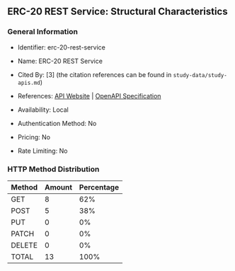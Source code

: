 ## ERC-20 REST Service: Structural Characteristics

### General Information

- Identifier: erc-20-rest-service

- Name: ERC-20 REST Service

- Cited By: [3] (the citation references can be found in `study-data/study-apis.md`)

- References: [API Website](https://github.com/web3labs/erc20-rest-service) | [OpenAPI Specification](https://github.com/web3labs/erc20-rest-service/blob/master/images/full-swagger-ui.png)

- Availability: Local

- Authentication Method: No

- Pricing: No

- Rate Limiting: No

### HTTP Method Distribution

| Method | Amount | Percentage |
|--------|--------|------------|
| GET | 8 | 62% |
| POST | 5 | 38% |
| PUT | 0 | 0% |
| PATCH | 0 | 0% |
| DELETE | 0 | 0% |
| TOTAL | 13 | 100% |
